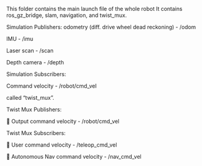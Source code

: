 This folder contains the main launch file of the whole robot
It contains ros_gz_bridge, slam, navigation, and twist_mux.

Simulation Publishers:
odometry (diff. drive wheel dead reckoning) - /odom

IMU - /imu

Laser scan - /scan

Depth camera  - /depth

Simulation Subscribers:

Command velocity - /robot/cmd_vel

called “twist_mux”.

Twist Mux Publishers:

 Output command velocity - /robot/cmd_vel

Twist Mux Subscribers:

 User command velocity - /teleop_cmd_vel

 Autonomous Nav command velocity - /nav_cmd_vel
